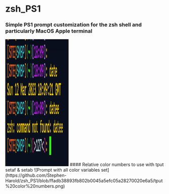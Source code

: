 # zsh_PS1
### Simple PS1 prompt customization for the zsh shell and particularly MacOS Apple terminal
<img src="https://github.com/Stephen-Harold/zsh_PS1/blob/ffadb38893fb802b0045a5efc05a28270020e6a5/Prompt%20with%20more%20colors.png" width="200" height="400" />
#### Relative color numbers to use with tput setaf & setab
![Prompt with all color variables set](https://github.com/Stephen-Harold/zsh_PS1/blob/ffadb38893fb802b0045a5efc05a28270020e6a5/tput%20color%20numbers.png)

